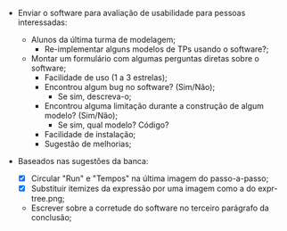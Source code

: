 - Enviar o software para avaliação de usabilidade para pessoas interessadas:
    - Alunos da última turma de modelagem;
        - Re-implementar alguns modelos de TPs usando o software?;
    - Montar um formulário com algumas perguntas diretas sobre o software;
        - Facilidade de uso (1 a 3 estrelas);
        - Encontrou algum bug no software? (Sim/Não);
            - Se sim, descreva-o;
        - Encontrou alguma limitação durante a construção de algum modelo? (Sim/Não);
            - Se sim, qual modelo? Código?
        - Facilidade de instalação;
        - Sugestão de melhorias;

- Baseados nas sugestões da banca:
    - [x] Circular "Run" e "Tempos" na última imagem do passo-a-passo;
    - [x] Substituir itemizes da expressão por uma imagem como a do expr-tree.png;
    - Escrever sobre a corretude do software no terceiro parágrafo da conclusão;
